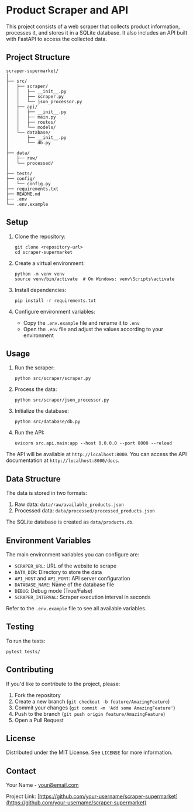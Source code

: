 # Product Scraper and API

This project consists of a web scraper that collects product information, processes it, and stores it in a SQLite database. It also includes an API built with FastAPI to access the collected data.

## Project Structure

```
scraper-supermarket/
│
├── src/
│   ├── scraper/
│   │   ├── __init__.py
│   │   ├── scraper.py
│   │   └── json_processor.py
│   ├── api/
│   │   ├── __init__.py
│   │   ├── main.py
│   │   ├── routes/
│   │   └── models/
│   └── database/
│       ├── __init__.py
│       └── db.py
│
├── data/
│   ├── raw/
│   └── processed/
│
├── tests/
├── config/
│   └── config.py
├── requirements.txt
├── README.md
├── .env
└── .env.example
```

## Setup

1. Clone the repository:
   ```
   git clone <repository-url>
   cd scraper-supermarket
   ```

2. Create a virtual environment:
   ```
   python -m venv venv
   source venv/bin/activate  # On Windows: venv\Scripts\activate
   ```

3. Install dependencies:
   ```
   pip install -r requirements.txt
   ```

4. Configure environment variables:
   - Copy the `.env.example` file and rename it to `.env`
   - Open the `.env` file and adjust the values according to your environment

## Usage

1. Run the scraper:
   ```
   python src/scraper/scraper.py
   ```

2. Process the data:
   ```
   python src/scraper/json_processor.py
   ```

3. Initialize the database:
   ```
   python src/database/db.py
   ```

4. Run the API:
   ```
   uvicorn src.api.main:app --host 0.0.0.0 --port 8000 --reload
   ```

The API will be available at `http://localhost:8000`. You can access the API documentation at `http://localhost:8000/docs`.

## Data Structure

The data is stored in two formats:

1. Raw data: `data/raw/available_products.json`
2. Processed data: `data/processed/processed_products.json`

The SQLite database is created as `data/products.db`.

## Environment Variables

The main environment variables you can configure are:

- `SCRAPER_URL`: URL of the website to scrape
- `DATA_DIR`: Directory to store the data
- `API_HOST` and `API_PORT`: API server configuration
- `DATABASE_NAME`: Name of the database file
- `DEBUG`: Debug mode (True/False)
- `SCRAPER_INTERVAL`: Scraper execution interval in seconds

Refer to the `.env.example` file to see all available variables.

## Testing

To run the tests:

```
pytest tests/
```

## Contributing

If you'd like to contribute to the project, please:

1. Fork the repository
2. Create a new branch (`git checkout -b feature/AmazingFeature`)
3. Commit your changes (`git commit -m 'Add some AmazingFeature'`)
4. Push to the branch (`git push origin feature/AmazingFeature`)
5. Open a Pull Request

## License

Distributed under the MIT License. See `LICENSE` for more information.

## Contact

Your Name - your@email.com

Project Link: [https://github.com/your-username/scraper-supermarket](https://github.com/your-username/scraper-supermarket)